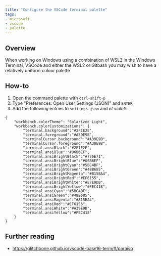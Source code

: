 ```yaml
---
title: "Configure the VSCode terminal palette"
tags:
- microsoft
- vscode
- palette
---
```


## Overview
When working on Windows using a combination of WSL2 in the Windows Terminal, VSCode and either the WSL2 or Gitbash you may wish to have a relatively uniform colour palette 

## How-to
1. Open the command palette with `ctrl`-`shift`-`p`
2. Type "Preferences: Open User Settings (JSON)" and `ENTER`
3. Add the following entries to `settings.json` and _et violet!_:

```
{
    "workbench.colorTheme": "Solarized Light",
    "workbench.colorCustomizations": {
        "terminal.background":"#2F1E2E",
        "terminal.foreground":"#A39E9B",
        "terminalCursor.background":"#A39E9B",
        "terminalCursor.foreground":"#A39E9B",
        "terminal.ansiBlack":"#2F1E2E",
        "terminal.ansiBlue":"#06B6EF",
        "terminal.ansiBrightBlack":"#776E71",
        "terminal.ansiBrightBlue":"#06B6EF",
        "terminal.ansiBrightCyan":"#5BC4BF",
        "terminal.ansiBrightGreen":"#48B685",
        "terminal.ansiBrightMagenta":"#815BA4",
        "terminal.ansiBrightRed":"#EF6155",
        "terminal.ansiBrightWhite":"#E7E9DB",
        "terminal.ansiBrightYellow":"#FEC418",
        "terminal.ansiCyan":"#5BC4BF",
        "terminal.ansiGreen":"#48B685",
        "terminal.ansiMagenta":"#815BA4",
        "terminal.ansiRed":"#EF6155",
        "terminal.ansiWhite":"#A39E9B",
        "terminal.ansiYellow":"#FEC418"
    }
}
```

## Further reading
- https://glitchbone.github.io/vscode-base16-term/#/paraiso
